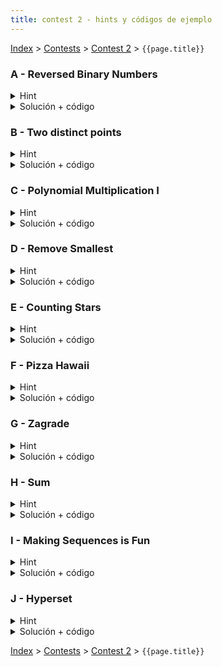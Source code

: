 ```yaml
---
title: contest 2 - hints y códigos de ejemplo
---
```


[Index](../index) > [Contests](../contests) > [Contest 2](../contests#contest-2) > ```{{page.title}}```

### A - Reversed Binary Numbers
<details> 
  <summary>Hint</summary>
  Si bien en python hay funciones que entregan la representación binaria de un número, traten de construirla, recuerden los operadores bitwise vistos en la última clase.
</details>
<details> 
  <summary>Solución + código</summary>
  Podemos obtener la representación binaria de un número con operadores bitwise, por ejemplo para ver si el bit i está prendido consultamos ((N >> i) & 1), de todas formas podemos obtener la representación binaria inversa consultando siempre por el primer bit y trasladando los bits, es decir, si N = (1011) en binario, consultamos por el primer bit preguntando si es impar, en caso de estar prendido acumulamos un 1 en otra respuesta y trasladamos N a la izquierda dividiendo por 2 y la respuesta a la derecha multiplicando por 2, para N = (1011) pasaríamos a (101) y la respuesta a (10), luego N a (10) y la respuesta a (110), luego N a (1) y la respuesta a (1100) y finalmente N a (0) y respuesta a (11010), dividimos por 2 la respuesta y retornamos.
  
  <a href="https://github.com/BenjaminRubio/CompetitiveProgramming/blob/master/Problems/Kattis/ReversedBinaryNumbers.py">Código de ejemplo Python</a>
  
  <a href="https://github.com/BenjaminRubio/CompetitiveProgramming/blob/master/Problems/Kattis/ReversedBinaryNumbers.cpp">Código de ejemplo C++</a>
</details>

### B - Two distinct points
<details> 
  <summary>Hint</summary>
  Basta con elegir un número cualquiera del primer segmento y para el segundo elegir alguno de los vértices, mientras sea distinto al punto elegido para el primer segmento.
</details>
<details> 
  <summary>Solución + código</summary>
  Implementar el hint.
  
  <a href="https://github.com/BenjaminRubio/CompetitiveProgramming/blob/master/Problems/Codeforces/TwoDistinctPoints.py">Código de ejemplo Python</a>
  
  <a href="https://github.com/BenjaminRubio/CompetitiveProgramming/blob/master/Problems/Codeforces/TwoDistinctPoints.cpp">Código de ejemplo C++</a>
</details>

### C - Polynomial Multiplication I
<details> 
  <summary>Hint</summary>
  Multiplicar polinomios en O(N^2) pasa en tiempo, es decir, multipliquen coeficiente a coeficiente.
</details>
<details> 
  <summary>Solución + código</summary>
  Para multiplicar polinomios basta hacer un doble for en los grados de cada polinomio y multiplicar cada coefs_1[i] * coefs_2[j] asignando la respuesta a coefs_ans[i + j].
  
  <a href="https://github.com/BenjaminRubio/CompetitiveProgramming/blob/master/Problems/Kattis/PolynomialMultiplication.py">Código de ejemplo Python</a>
  
  <a href="https://github.com/BenjaminRubio/CompetitiveProgramming/blob/master/Problems/Kattis/PolynomialMultiplication.cpp">Código de ejemplo C++</a>
</details>

### D - Remove Smallest
<details> 
  <summary>Hint</summary>
  Piensen en cómo lo harían si el arreglo estuviera ordenado de mayor a menor.
</details>
<details> 
  <summary>Solución + código</summary>
  Si primero ordenamos el arreglo, tendremos que los elementos que buscamos estarán en índices continuos, luego podemos recorrer el arreglo de izquierda a derecha y cada vez que nos encontremos con un salto de más de 1 con el elemento anterior, tendremos que ese elemento (el anterior) no puede ser eliminado y sumamos 1 a la respuesta.
  
  <a href="https://github.com/BenjaminRubio/CompetitiveProgramming/blob/master/Problems/Codeforces/RemoveSmallest.py">Código de ejemplo Python</a>
  
  <a href="https://github.com/BenjaminRubio/CompetitiveProgramming/blob/master/Problems/Codeforces/RemoveSmallest.cpp">Código de ejemplo C++</a>
</details>

### E - Counting Stars
<details> 
  <summary>Hint</summary>
  Podemos recorrer todas las posiciones, cada vez que nos encontremos con una estrella (con un '-') debemos marcar todo lo perteneciente a esa estrella para no contarla denuevo, piensen en cómo hacer eso.
</details>
<details> 
  <summary>Solución + código</summary>
  Cada vez que nos encontramos una estrella podemos llamar una función recursiva que visite toda la estrella y la marque como contada, para esto la función puede recibir coordenada x e y y llamar recursivamente a la misma función para los vecinos de la coordenada que también sean parte de la estrella y no hayan sido ya visitados por la función luego sólo sumamos uno a la respuesta cada vez que veamos un '-' no marcado como visitado y cada vez que pase llamamos a la función recursiva para marcar como visitada toda esa estrella. Esta técnica de visitar es una aplicación de recorrer grafos con dfs, lo que se verá más adelante.
  
  <a href="https://github.com/BenjaminRubio/CompetitiveProgramming/blob/master/Problems/Kattis/CountingStars.py">Código de ejemplo Python</a>
  
  <a href="https://github.com/BenjaminRubio/CompetitiveProgramming/blob/master/Problems/Kattis/CountingStars.cpp">Código de ejemplo C++</a>
</details>

### F - Pizza Hawaii
<details> 
  <summary>Hint</summary>
  Podemos guardar en diccionarios/maps para cada ingrediente en qué recetas aparece.
</details>
<details> 
  <summary>Solución + código</summary>
  Usando el hint basta comparar cada par de ingredientes (uno de cada idioma) y ver si las listas de recetas en que aparecen son iguales. En caso de serlo agregamos ese par a la respuesta. Para devolver los pares en el orden pedido basta hacer un sort a la lista de pares respuesta.
  
  <a href="https://github.com/BenjaminRubio/CompetitiveProgramming/blob/master/Problems/Kattis/PizzaHawaii.py">Código de ejemplo Python</a>
  
  <a href="https://github.com/BenjaminRubio/CompetitiveProgramming/blob/master/Problems/Kattis/PizzaHawaii.cpp">Código de ejemplo C++</a>
</details>

### G - Zagrade
<details> 
  <summary>Hint</summary>
  Primero debemos obtener una lista de pares de indices correspondientes a pares de paréntesis correlacionados. Para esto basta leer el string dado de izquierda a derecha y tener una lista de posiciones de abre paréntesís aún no acoplados, cada vez que encontremos un cierra paréntesis lo acoplamos con el último abre paréntesis en la lista (y lo quitamos de la lista). Usando esto sólo tenemos que ver todas las combinaciones de pares de paréntesis a eliminar, armar los strings respectivos y ordenar la lista de respuestas.
</details>
<details> 
  <summary>Solución + código</summary>
  Usando el hint, para ver cómo generar todas las combinaciones podemos hacerlo con un for que recorra i desde 1 a (2^N - 1), donde N es la cantidad de pares de paréntesis, cada uno de estos valores para i se puede interpretar como un número binario de N bits, donde si el j-ésimo bit está prendido nos indica si eliminar el j-ésimo par de paréntesis de este caso de respuesta, los numeros binarios justo generarán todas las posibilidades en este for. Luego de armados los strings para cada i y puestas en una lista, basta ordenar y retornar.
  
  <a href="https://github.com/BenjaminRubio/CompetitiveProgramming/blob/master/Problems/Kattis/Zagrade.py">Código de ejemplo Python</a>
  
  <a href="https://github.com/BenjaminRubio/CompetitiveProgramming/blob/master/Problems/Kattis/Zagrade.cpp">Código de ejemplo C++</a>
</details>

### H - Sum
<details> 
  <summary>Hint</summary>
  Primero debemos encontrar una base que genere el mayor largo en la suma, una base que siempre sirve para esto es el mayor dígito que nos dieron en el input + 1.
</details>
<details> 
  <summary>Solución + código</summary>
  Luego basta ir pasando la suma de estos números en la nueva base a la nueva base, podemos hacerlo todo en un while acumulando suma de digitos menores y acumulado anterior, dividiendo por la base en cada paso y dividiendo por 10 los números en cada paso (para quitar el menor dígito).
  
  <a href="https://github.com/BenjaminRubio/CompetitiveProgramming/blob/master/Problems/Codeforces/Sum.py">Código de ejemplo Python</a>
  
  <a href="https://github.com/BenjaminRubio/CompetitiveProgramming/blob/master/Problems/Codeforces/Sum.cpp">Código de ejemplo C++</a>
</details>

### I - Making Sequences is Fun
<details> 
  <summary>Hint</summary>
  Podemos ir agregando los números de n dígitos en bloques mientras sea posible, empezando con n = #(dígitos en m). la cantidad de números con n dígitos que se pueden agregar en un principio es (10^n - m) sumamos eso a la respuesta, updateamos m a 10^n, sumamos uno a n y repetimos mientras no nos pasemos de w.
</details>
<details> 
  <summary>Solución + código</summary>
  Cuando agregar más nos haría pasarnos de w sumamos (w - costo hasta ahora) / (n * k) (que es la máxima cantidad de números de n dígitos que nos alcanzan) y retornamos la respuesta.
  
  <a href="https://github.com/BenjaminRubio/CompetitiveProgramming/blob/master/Problems/Codeforces/MakingSequencesIsFun.py">Código de ejemplo Python</a>
  
  <a href="https://github.com/BenjaminRubio/CompetitiveProgramming/blob/master/Problems/Codeforces/MakingSequencesIsFun.cpp">Código de ejemplo C++</a>
</details>

### J - Hyperset
<details> 
  <summary>Hint</summary>
  Podemos recorrer cada par de string en el input en  O(N^2), para cada par podemos determinar únicamente cuál sería el tercero que armaría un set con estos, por cada caracter si son iguales el tercero debe ser igual y si son distintos el tercero debe tener el que falta, luego basta chequear si el string armado estaba en el input (esto se puede hacer rápido con un set). La complejidad si es bien implementado de esta solución es de O(k * N^2 * log(N)) que pasa en el tiempo.
</details>
<details> 
  <summary>Solución + código</summary>
  Implementar el hint.
  
  <a href="">Código de ejemplo Python</a>
  
  <a href="">Código de ejemplo C++</a>
</details>

<!-- <details> 
  <summary>Hint</summary>   
</details>
<details> 
  <summary>Solución + código</summary>
  <a href="">Código de ejemplo</a>
</details> -->

[Index](../index) > [Contests](../contests) > [Contest 2](../contests#contest-2) > ```{{page.title}}```
